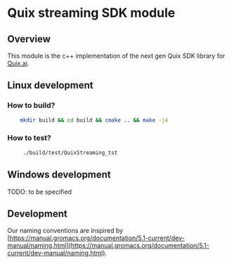 # Quix streaming SDK module

## Overview

This module is the c++ implementation of the next gen Quix SDK library for [Quix.ai](https://quix.ai/).

## Linux development

### How to build?

```sh
    mkdir build && cd build && cmake .. && make -j4
```

### How to test?

```sh
     ./build/test/QuixStreaming_tst  
```

## Windows development

TODO: to be specified


## Development

Our naming conventions are inspired by [https://manual.gromacs.org/documentation/5.1-current/dev-manual/naming.html](https://manual.gromacs.org/documentation/5.1-current/dev-manual/naming.html).

